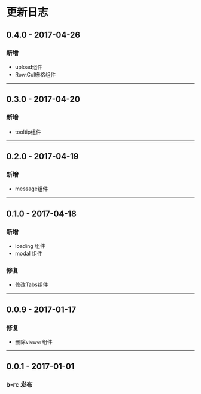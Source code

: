 # 更新日志

## 0.4.0    - 2017-04-26

### 新增
* upload组件
* Row.Col栅格组件

---

## 0.3.0    - 2017-04-20

### 新增
* tooltip组件

---

## 0.2.0    - 2017-04-19

### 新增
* message组件

---

## 0.1.0    - 2017-04-18

### 新增
* loading 组件
* modal 组件

### 修复

* 修改Tabs组件

---
## 0.0.9    - 2017-01-17

### 修复

* 删除viewer组件

---

## 0.0.1 - 2017-01-01

### b-rc 发布